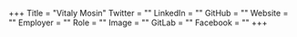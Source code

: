 +++
Title = "Vitaly Mosin"
Twitter = ""
LinkedIn = ""
GitHub = ""
Website = ""
Employer = ""
Role = ""
Image = ""
GitLab = ""
Facebook = ""
+++
